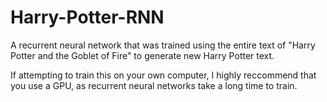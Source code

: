 # Harry-Potter-RNN
A recurrent neural network that was trained using the entire text of "Harry Potter and the Goblet of Fire" to generate new Harry Potter text.

If attempting to train this on your own computer, I highly reccommend that you use a GPU, as recurrent neural networks take a long time to train. 
